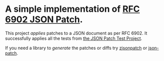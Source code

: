 # A simple implementation of [RFC 6902 JSON Patch](http://tools.ietf.org/html/rfc6902).

This project _applies_ patches to a JSON document as per RFC 6902. It successfully applies all the tests from [the JSON Patch Test Project](https://github.com/json-patch/json-patch-tests).

If you need a library to _generate_ the patches or diffs try [zjsonpatch](https://github.com/flipkart-incubator/zjsonpatch) or [json-patch](https://github.com/java-json-tools/json-patch).
